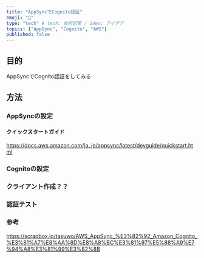 ```yaml
---
title: "AppSyncでCognito認証"
emoji: "🌰"
type: "tech" # tech: 技術記事 / idea: アイデア
topics: ["AppSync", "Cognito", "AWS"]
published: false
---
```



## 目的

AppSyncでCognito認証をしてみる

## 方法

### AppSyncの設定

#### クイックスタートガイド

https://docs.aws.amazon.com/ja_jp/appsync/latest/devguide/quickstart.html

### Cognitoの設定

### クライアント作成？？

### 認証テスト

### 参考

https://scrapbox.io/tasuwo/AWS_AppSync_%E3%82%92_Amazon_Cognito_%E3%81%A7%E8%AA%8D%E8%A8%BC%E3%81%97%E5%88%A9%E7%94%A8%E3%81%99%E3%82%8B